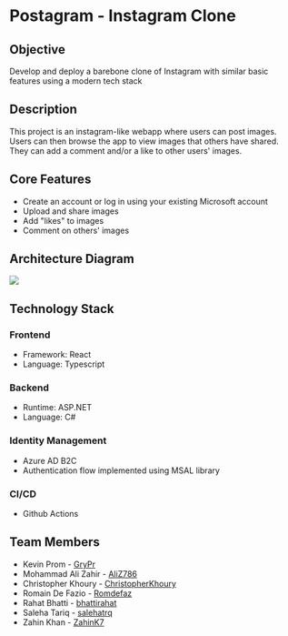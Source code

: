 # Postagram - Instagram Clone

## Objective

Develop and deploy a barebone clone of Instagram with similar basic features using a modern tech stack

## Description

This project is an instagram-like webapp where users can post images. Users can then browse the app to view images that others have shared. They can add a comment and/or a like to other users' images.

## Core Features

- Create an account or log in using your existing Microsoft account
- Upload and share images
- Add "likes" to images
- Comment on others' images

## Architecture Diagram

![](SOEN341.jpg)

## Technology Stack

### Frontend

- Framework: React
- Language: Typescript

### Backend

- Runtime: ASP.NET
- Language: C#

### Identity Management

- Azure AD B2C
- Authentication flow implemented using MSAL library

### CI/CD

- Github Actions

## Team Members

- Kevin Prom - [GryPr](https://github.com/GryPr)
- Mohammad Ali Zahir - [AliZ786](https://github.com/AliZ786)
- Christopher Khoury - [ChristopherKhoury](https://github.com/ChristopherKhoury)
- Romain De Fazio - [Romdefaz](https://github.com/Romdefaz)
- Rahat Bhatti - [bhattirahat](https://github.com/bhattirahat)
- Saleha Tariq - [salehatrq](https://github.com/salehatrq)
- Zahin Khan - [ZahinK7](https://github.com/ZahinK7)
